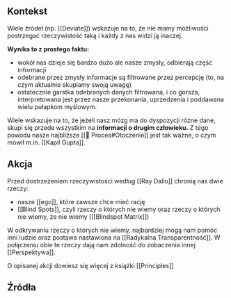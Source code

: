 ## Kontekst
Wiele źródeł (np. [[Deviate]]) wskazuje na to, że nie mamy możliwości postrzegać rzeczywistość taką i każdy z nas widzi ją inaczej. 

**Wynika to z prostego faktu:** 
- wokół nas dzieje się bardzo dużo ale nasze zmysły, odbierają część informacji
- odebrane przez zmysły informacje są filtrowane przez percepcję (to, na czym aktualnie skupiamy swoją uwagę)
- ostatecznie garstka odebranych danych filtrowana, i co gorsza, interpretowana jest przez nasze przekonania, uprzedzenia i poddawana wielu pułapkom myślowym.

Wiele wskazuje na to, że jeżeli nasz mózg ma do dyspozycji różne dane, skupi się przede wszystkim na **informacji o drugim człowieku.** Z tego powodu nasze najbliższe [[💫 Proces#Otoczenie]] jest tak ważne, o czym mówił m.in. [[Kapil Gupta]]. 

## Akcja
Przed dostrzeżeniem rzeczywistości według [[Ray Dalio]] chronią nas dwie rzeczy: 
- nasze [[ego]], które zawsze chce mieć rację
- [[Blind Spots]], czyli rzeczy o których nie wiemy oraz rzeczy o których nie wiemy, że nie wiemy ([[Blindspot Matrix]])

W odkrywaniu rzeczy o których nie wiemy, najbardziej mogą nam pomóc inni ludzie oraz postawa nastawiona na [[Radykalna Transparentność]]. W połączeniu obie te rzeczy dają nam zdolność do zobaczenia innej [[Perspektywa]].

O opisanej akcji dowiesz się więcej z książki [[Principles]]

## Źródła